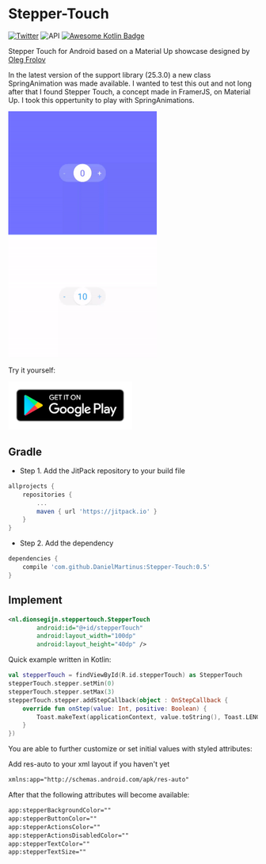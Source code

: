 # Stepper-Touch


[![Twitter](https://img.shields.io/badge/Twitter-@dionsegijn-blue.svg?style=flat)](http://twitter.com/dionsegijn) ![API](https://img.shields.io/badge/API-16%2B-blue.svg?style=flat) [![Awesome Kotlin Badge](https://kotlin.link/awesome-kotlin.svg)](https://github.com/KotlinBy/awesome-kotlin)


Stepper Touch for Android based on a Material Up showcase designed by [Oleg Frolov](https://material.uplabs.com/posts/stepper-touch-interface)

In the latest version of the support library (25.3.0) a new class SpringAnimation was made available. I wanted to test this out and not long after that I found Stepper Touch, a concept made in FramerJS, on Material Up. I took this oppertunity to play with SpringAnimations.

[<img src="media/demo.gif" width="300" />]()

Try it yourself:

[<img src="media/google-play-badge.png" width="250" />](https://play.google.com/store/apps/details?id=nl.dionsegijn.steppertouchdemo)

## Gradle

* Step 1. Add the JitPack repository to your build file

```gradle
allprojects {
    repositories {
        ...
        maven { url 'https://jitpack.io' }
    }
}
```

* Step 2. Add the dependency

```gradle
dependencies {
	compile 'com.github.DanielMartinus:Stepper-Touch:0.5'
}
```

## Implement

```XML
<nl.dionsegijn.steppertouch.StepperTouch
        android:id="@+id/stepperTouch"
        android:layout_width="100dp"
        android:layout_height="40dp" />
```

Quick example written in Kotlin:

```Kotlin
val stepperTouch = findViewById(R.id.stepperTouch) as StepperTouch
stepperTouch.stepper.setMin(0)
stepperTouch.stepper.setMax(3)
stepperTouch.stepper.addStepCallback(object : OnStepCallback {
	override fun onStep(value: Int, positive: Boolean) {
    	Toast.makeText(applicationContext, value.toString(), Toast.LENGTH_SHORT).show()
	}
})
```

You are able to further customize or set initial values with styled attributes: 

Add res-auto to your xml layout if you haven't yet
 
```XML
xmlns:app="http://schemas.android.com/apk/res-auto"
``` 

After that the following attributes will become available:

```XML
app:stepperBackgroundColor=""
app:stepperButtonColor=""
app:stepperActionsColor=""
app:stepperActionsDisabledColor=""
app:stepperTextColor=""
app:stepperTextSize=""
```
